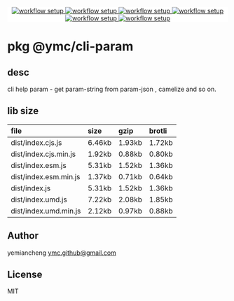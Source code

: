 <p align="center" style="background:white;">
<!-- github workflow stat:s -->
<!-- one line and center  -->
  <a href="https://github.com/YMC-GitHub">
    <img alt="workflow setup" src="https://img.shields.io/static/v1?label=pkg&message=done&color=ff69b4&style=flat-square" />
  </a>
  <a href="https://github.com/YMC-GitHub">
    <img alt="workflow setup" src="https://img.shields.io/static/v1?label=cod&message=done&color=ff69b4&style=flat-square" />
  </a>
    <a href="https://github.com/YMC-GitHub">
    <img alt="workflow setup" src="https://img.shields.io/static/v1?label=dep&message=done&color=ff69b4&style=flat-square" />
  </a>
  <a href="https://github.com/YMC-GitHub">
    <img alt="workflow setup" src="https://img.shields.io/static/v1?label=lin&message=passing&color=ff69b4&style=flat-square" />
  </a>
    <a href="https://github.com/YMC-GitHub">
    <img alt="workflow setup" src="https://img.shields.io/static/v1?label=tes&message=fail&color=ff69b4&style=flat-square" />
  </a>
      <a href="https://github.com/YMC-GitHub">
    <img alt="workflow setup" src="https://img.shields.io/static/v1?label=pro&message=done&color=ff69b4&style=flat-square" />
  </a>


  <!-- https://img.shields.io/badge/<LABEL>-<MESSAGE>-<COLOR> -->
  <!-- https://img.shields.io/static/v1?label=<LABEL>&message=<MESSAGE>&color=<COLOR> -->
<!-- github workflow stat:e -->
</p>

# pkg @ymc/cli-param

## desc
cli help param - get param-string from param-json , camelize and so on.

## lib size  
file | size | gzip | brotli
:---- | :---- | :---- | :----
dist/index.cjs.js | 6.46kb | 1.93kb | 1.72kb
dist/index.cjs.min.js | 1.92kb | 0.88kb | 0.80kb
dist/index.esm.js | 5.31kb | 1.52kb | 1.36kb
dist/index.esm.min.js | 1.37kb | 0.71kb | 0.64kb
dist/index.js | 5.31kb | 1.52kb | 1.36kb
dist/index.umd.js | 7.22kb | 2.08kb | 1.85kb
dist/index.umd.min.js | 2.12kb | 0.97kb | 0.88kb

## Author
yemiancheng <ymc.github@gmail.com>

## License
MIT